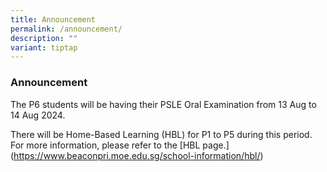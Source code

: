 ```yaml
---
title: Announcement
permalink: /announcement/
description: ""
variant: tiptap
---
```

<h3>Announcement</h3>
<p>The P6 students will be having their PSLE Oral Examination from 13 Aug
to 14 Aug 2024.</p>
<p>There will be Home-Based Learning (HBL) for P1 to P5 during this period.
For more information, please refer to the [HBL page.](<a href="https://www.beaconpri.moe.edu.sg/school-information/hbl/" rel="noopener noreferrer nofollow" target="_blank">https://www.beaconpri.moe.edu.sg/school-information/hbl/</a>)</p>